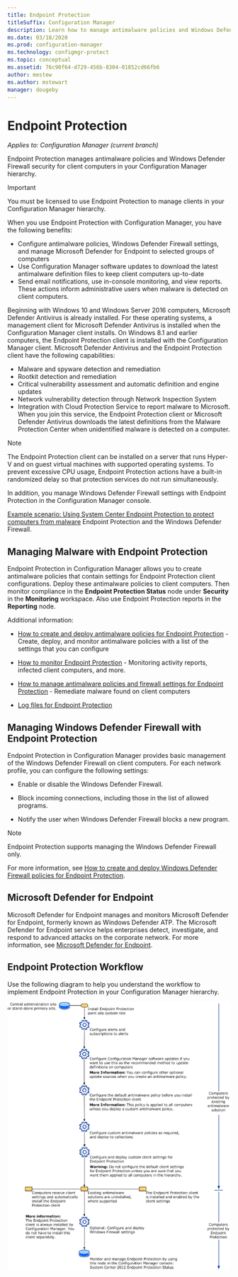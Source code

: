 ```yaml
---
title: Endpoint Protection
titleSuffix: Configuration Manager
description: Learn how to manage antimalware policies and Windows Defender Firewall security for clients.
ms.date: 03/18/2020
ms.prod: configuration-manager
ms.technology: configmgr-protect
ms.topic: conceptual
ms.assetid: 76c90f64-d729-456b-8304-01852cd66fb6
author: mestew
ms.author: mstewart
manager: dougeby
---
```


# Endpoint Protection

*Applies to: Configuration Manager (current branch)*

Endpoint Protection manages antimalware policies and Windows Defender Firewall security for client computers in your Configuration Manager hierarchy.  

> [!IMPORTANT]  
>  You must be licensed to use Endpoint Protection to manage clients in your Configuration Manager hierarchy.  

 When you use Endpoint Protection with Configuration Manager, you have the following benefits:  

-   Configure antimalware policies, Windows Defender Firewall settings, and manage Microsoft Defender for Endpoint to selected groups of computers  
-   Use Configuration Manager software updates to download the latest antimalware definition files to keep client computers up-to-date  
-   Send email notifications, use in-console monitoring, and view reports. These actions inform administrative users when malware is detected on client computers.  

Beginning with Windows 10 and Windows Server 2016 computers, Microsoft Defender Antivirus is already installed. For these operating systems, a management client for Microsoft Defender Antivirus is installed when the Configuration Manager client installs. On Windows 8.1 and earlier computers, the Endpoint Protection client is installed with the Configuration Manager client. Microsoft Defender Antivirus and the Endpoint Protection client have the following capabilities:  

-   Malware and spyware detection and remediation  
-   Rootkit detection and remediation  
-   Critical vulnerability assessment and automatic definition and engine updates  
-   Network vulnerability detection through Network Inspection System  
-   Integration with Cloud Protection Service to report malware to Microsoft. When you join this service, the Endpoint Protection client or Microsoft Defender Antivirus downloads the latest definitions from the Malware Protection Center when unidentified malware is detected on a computer.  

> [!NOTE]  
>  The Endpoint Protection client can be installed on a server that runs Hyper-V and on guest virtual machines with supported operating systems. To prevent excessive CPU usage, Endpoint Protection actions have a built-in randomized delay so that protection services do not run simultaneously.  

 In addition, you manage Windows Defender Firewall settings with Endpoint Protection in the Configuration Manager console.  

 [Example scenario: Using System Center Endpoint Protection to protect computers from malware](scenarios-endpoint-protection.md) Endpoint Protection and the Windows Defender Firewall.  


## Managing Malware with Endpoint Protection  
 Endpoint Protection in Configuration Manager allows you to create antimalware policies that contain settings for Endpoint Protection client configurations. Deploy these antimalware policies to client computers. Then monitor compliance in the **Endpoint Protection Status** node under **Security** in the **Monitoring** workspace. Also use Endpoint Protection reports in the **Reporting** node.  

 Additional information:  

-   [How to create and deploy antimalware policies for Endpoint Protection](endpoint-antimalware-policies.md) - Create, deploy, and monitor antimalware policies with a list of the settings that you can configure  

-   [How to monitor Endpoint Protection](monitor-endpoint-protection.md) - Monitoring activity reports, infected client computers, and more.  

-   [How to manage antimalware policies and firewall settings for Endpoint Protection](endpoint-antimalware-firewall.md) - Remediate malware found on client computers  

-   [Log files for Endpoint Protection](../../core/plan-design/hierarchy/log-files.md#BKMK_EPLog)  


## Managing Windows Defender Firewall with Endpoint Protection  
 Endpoint Protection in Configuration Manager provides basic management of the Windows Defender Firewall on client computers. For each network profile, you can configure the following settings:  

-   Enable or disable the Windows Defender Firewall.  

-   Block incoming connections, including those in the list of allowed programs.  

-   Notify the user when Windows Defender Firewall blocks a new program.  

> [!NOTE]  
>  Endpoint Protection supports managing the Windows Defender Firewall only.  


 For more information, see [How to create and deploy Windows Defender Firewall policies for Endpoint Protection](create-windows-firewall-policies.md).  


## Microsoft Defender for Endpoint

Microsoft Defender for Endpoint manages and monitors Microsoft Defender for Endpoint, formerly known as Windows Defender ATP. The Microsoft Defender for Endpoint service helps enterprises detect, investigate, and respond to advanced attacks on the corporate network. For more information, see [Microsoft Defender for Endpoint](defender-advanced-threat-protection.md).

## Endpoint Protection Workflow  
 Use the following diagram to help you understand the workflow to implement Endpoint Protection in your Configuration Manager hierarchy.  

 ![Endpoint Protection Workflow](../media/Endpoint-Protection-Workflow.gif)  
